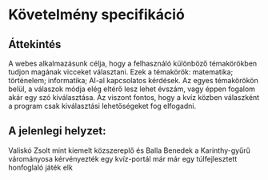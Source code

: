 # Követelmény specifikáció

## Áttekintés
A webes alkalmazásunk célja, hogy a felhasználó különböző témakörökben tudjon magának vicceket választani.
Ezek a témakörök: matematika; történelem; informatika; AI-al kapcsolatos kérdések.
Az egyes témakörökön belül, a válaszok módja elég eltérő lesz lehet évszám, vagy éppen fogalom akár egy szó kiválasztása.
Az viszont fontos, hogy a kvíz közben válaszként a program csak kiválasztási lehetőségeket fog elfogadni.

## A jelenlegi helyzet:
Valiskó Zsolt mint kiemelt közszereplő és Balla Benedek a Karinthy-gyűrű várományosa kérvényezték egy kvíz-portál már már egy túlfejlesztett
honfoglaló játék elk

